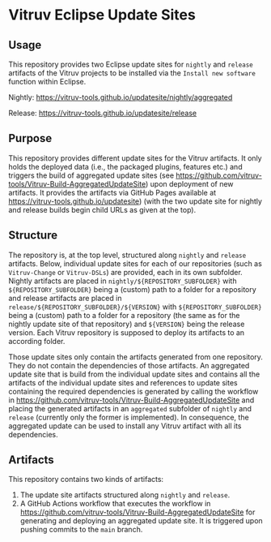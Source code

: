 # Vitruv Eclipse Update Sites

## Usage

This repository provides two Eclipse update sites for `nightly` and `release` artifacts of the Vitruv projects to be installed via the `Install new software` function within Eclipse.

Nightly: https://vitruv-tools.github.io/updatesite/nightly/aggregated

Release: https://vitruv-tools.github.io/updatesite/release

## Purpose
This repository provides different update sites for the Vitruv artifacts.
It only holds the deployed data (i.e., the packaged plugins, features etc.) and triggers the build of aggregated update sites (see https://github.com/vitruv-tools/Vitruv-Build-AggregatedUpdateSite) upon deployment of new artifacts.
It provides the artifacts via GitHub Pages available at https://vitruv-tools.github.io/updatesite) (with the two update site for nightly and release builds begin child URLs as given at the top).

## Structure
The repository is, at the top level, structured along `nightly` and `release` artifacts.
Below, individual update sites for each of our repositories (such as `Vitruv-Change` or `Vitruv-DSLs`) are provided, each in its own subfolder.
Nightly artifacts are placed in `nightly/${REPOSITORY_SUBFOLDER}` with `${REPOSITORY_SUBFOLDER}` being a (custom) path to a folder for a repository and release artifacts are placed in `release/${REPOSITORY_SUBFOLDER}/${VERSION}` with `${REPOSITORY_SUBFOLDER}` being a (custom) path to a folder for a repository (the same as for the nightly update site of that repository) and `${VERSION}` being the release version.
Each Vitruv repository is supposed to deploy its artifacts to an according folder.

Those update sites only contain the artifacts generated from one repository. They do not contain the dependencies of those artifacts.
An aggregated update site that is build from the individual update sites and contains all the artifacts of the individual update sites and references to update sites containing the required dependencies is generated by calling the workflow in https://github.com/vitruv-tools/Vitruv-Build-AggregatedUpdateSite and placing the generated artifacts in an `aggregated` subfolder of `nightly` and `release` (currently only the former is implemented).
In consequence, the aggregated update can be used to install any Vitruv artifact with all its dependencies.

## Artifacts
This repository contains two kinds of artifacts:
1. The update site artifacts structured along `nightly` and `release`.
3. A GitHub Actions workflow that executes the workflow in https://github.com/vitruv-tools/Vitruv-Build-AggregatedUpdateSite for generating and deploying an aggregated update site. It is triggered upon pushing commits to the `main` branch.
